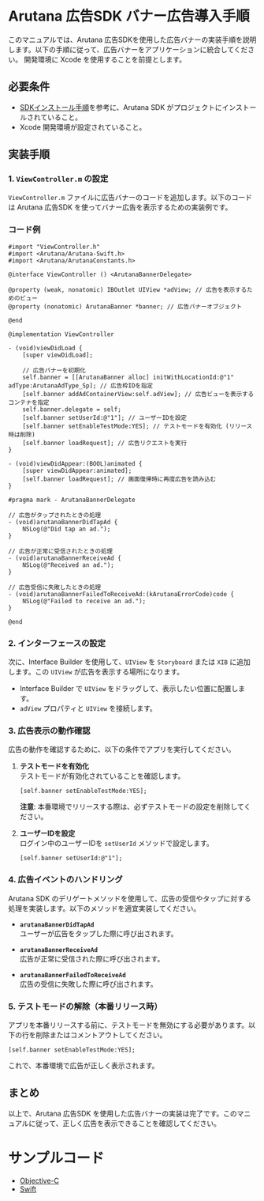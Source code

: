 # Arutana 広告SDK バナー広告導入手順

このマニュアルでは、Arutana 広告SDKを使用した広告バナーの実装手順を説明します。以下の手順に従って、広告バナーをアプリケーションに統合してください。
開発環境に Xcode を使用することを前提とします。

## 必要条件

- [SDKインストール手順](./sdk_install.md)を参考に、Arutana SDK がプロジェクトにインストールされていること。
- Xcode 開発環境が設定されていること。

## 実装手順

### 1. `ViewController.m` の設定

`ViewController.m` ファイルに広告バナーのコードを追加します。以下のコードは Arutana 広告SDK を使ってバナー広告を表示するための実装例です。

### コード例

```objc
#import "ViewController.h"
#import <Arutana/Arutana-Swift.h>
#import <Arutana/ArutanaConstants.h>

@interface ViewController () <ArutanaBannerDelegate>

@property (weak, nonatomic) IBOutlet UIView *adView; // 広告を表示するためのビュー
@property (nonatomic) ArutanaBanner *banner; // 広告バナーオブジェクト

@end

@implementation ViewController

- (void)viewDidLoad {
    [super viewDidLoad];
    
    // 広告バナーを初期化
    self.banner = [[ArutanaBanner alloc] initWithLocationId:@"1" adType:ArutanaAdType_Sp]; // 広告枠IDを指定
    [self.banner addAdContainerView:self.adView]; // 広告ビューを表示するコンテナを指定
    self.banner.delegate = self;
    [self.banner setUserId:@"1"]; // ユーザーIDを設定
    [self.banner setEnableTestMode:YES]; // テストモードを有効化 (リリース時は削除)
    [self.banner loadRequest]; // 広告リクエストを実行
}

- (void)viewDidAppear:(BOOL)animated {
    [super viewDidAppear:animated];
    [self.banner loadRequest]; // 画面復帰時に再度広告を読み込む
}

#pragma mark - ArutanaBannerDelegate

// 広告がタップされたときの処理
- (void)arutanaBannerDidTapAd { 
    NSLog(@"Did tap an ad.");
}

// 広告が正常に受信されたときの処理
- (void)arutanaBannerReceiveAd { 
    NSLog(@"Received an ad.");
}

// 広告受信に失敗したときの処理
- (void)arutanaBannerFailedToReceiveAd:(kArutanaErrorCode)code { 
    NSLog(@"Failed to receive an ad.");
}

@end
```

### 2. インターフェースの設定

次に、Interface Builder を使用して、`UIView` を `Storyboard` または `XIB` に追加します。この `UIView` が広告を表示する場所になります。

- Interface Builder で `UIView` をドラッグして、表示したい位置に配置します。
- `adView` プロパティと `UIView` を接続します。

### 3. 広告表示の動作確認

広告の動作を確認するために、以下の条件でアプリを実行してください。

1. **テストモードを有効化**  
   テストモードが有効化されていることを確認します。  
   ```objc
   [self.banner setEnableTestMode:YES];
   ```
   **注意**: 本番環境でリリースする際は、必ずテストモードの設定を削除してください。

2. **ユーザーIDを設定**  
   ログイン中のユーザーIDを `setUserId` メソッドで設定します。
   ```objc
   [self.banner setUserId:@"1"];
   ```

### 4. 広告イベントのハンドリング

Arutana SDK のデリゲートメソッドを使用して、広告の受信やタップに対する処理を実装します。以下のメソッドを適宜実装してください。

- **`arutanaBannerDidTapAd`**  
  ユーザーが広告をタップした際に呼び出されます。
  
- **`arutanaBannerReceiveAd`**  
  広告が正常に受信された際に呼び出されます。
  
- **`arutanaBannerFailedToReceiveAd`**  
  広告の受信に失敗した際に呼び出されます。

### 5. テストモードの解除（本番リリース時）

アプリを本番リリースする前に、テストモードを無効にする必要があります。以下の行を削除またはコメントアウトしてください。

```objc
[self.banner setEnableTestMode:YES];
```

これで、本番環境で広告が正しく表示されます。

## まとめ

以上で、Arutana 広告SDK を使用した広告バナーの実装は完了です。このマニュアルに従って、正しく広告を表示できることを確認してください。

# サンプルコード

- [Objective-C](https://github.com/Locationvalue/arutana_iOS_SDK/blob/main/BannerAdsObjC/ViewController.m)
- [Swift](https://github.com/Locationvalue/arutana_iOS_SDK/blob/main/BannerAdsSwift/ViewController.swift)

